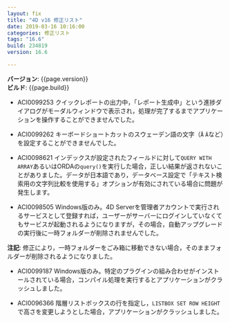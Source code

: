 ```yaml
---
layout: fix
title: "4D v16 修正リスト"
date: 2019-03-16 10:16:00
categories: 修正リスト
tags: "16.6"
build: 234819
version: 16.6

---
```


**バージョン**: {{page.version}}  
**ビルド**: {{page.build}}  

* ACI0099253 クイックレポートの出力中，「レポート生成中」という進捗ダイアログがモーダルウィンドウで表示され，処理が完了するまでアプリケーションを操作することができませんでした。

* ACI0099262 キーボードショートカットのスウェーデン語の文字（``Å`` ``Ä``など）を設定することができませんでした。

* ACI0098621 インデックスが設定されたフィールドに対して``QUERY WITH ARRAY``あるいはORDAの``query()``を実行した場合，正しい結果が返されないことがありました。データが日本語であり，データベース設定で「テキスト検索用の文字列比較を使用する」オプションが有効にされている場合に問題が発生します。

* ACI0098505 Windows版のみ。4D Serverを管理者アカウントで実行されるサービスとして登録すれば，ユーザーがサーバーにログインしていなくてもサービスが起動されるようになりますが，その場合，自動アップグレードの実行後に一時フォルダーが削除されませんでした。

**注記**: 修正により，一時フォルダーをごみ箱に移動できない場合，そのままフォルダーが削除されるようになりました。

* ACI0099187 Windows版のみ。特定のプラグインの組み合わせがインストールされている場合，コンパイル処理を実行するとアプリケーションがクラッシュしました。

* ACI0096366 階層リストボックスの行を指定し，``LISTBOX SET ROW HEIGHT``で高さを変更しようとした場合，アプリケーションがクラッシュしました。

